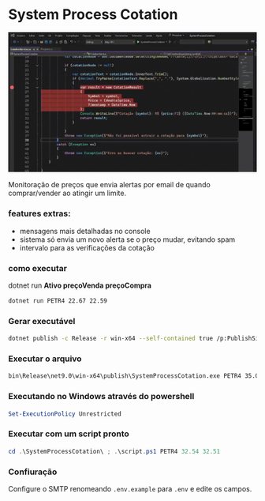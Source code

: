# System Process Cotation

![Demo](SystemProcessCotation/assets/demo.gif)

Monitoração de preços que envia alertas por email de quando comprar/vender ao atingir um limite.

### features extras:
+ mensagens mais detalhadas no console
+ sistema só envia um novo alerta se o preço mudar, evitando spam
+ intervalo para as verificações da cotação

### como executar
dotnet run **Ativo preçoVenda preçoCompra**

```bash
dotnet run PETR4 22.67 22.59
```

### Gerar executável
```bash
dotnet publish -c Release -r win-x64 --self-contained true /p:PublishSingleFile=true
```

### Executar o arquivo
```bash
bin\Release\net9.0\win-x64\publish\SystemProcessCotation.exe PETR4 35.00 30.00
``` 

### Executando no Windows através do powershell
```powershell
Set-ExecutionPolicy Unrestricted
``` 

### Executar com um script pronto
```powershell
cd .\SystemProcessCotation\ ; .\script.ps1 PETR4 32.54 32.51
``` 

### Confiuração

Configure o SMTP renomeando `.env.example` para `.env` e edite os campos.
